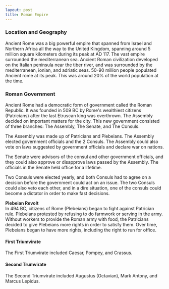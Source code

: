 ```yaml
---
layout: post
title: Roman Empire
---
```


### Location and Geography
Ancient Rome was a big powerful empire that spanned from Israel and Northern Africa all the way to the United Kingdom, spanning around 5 million square kilometers during its peak at AD 117. The vast empire surrounded the mediterranean sea. Ancient Roman civilization developed on the Italian peninsula near the tiber river, and was surrounded by the mediterranean, ionian, and adriatic seas. 50-90 million people populated Ancient rome at its peak. This was around 20% of the world population at the time. 
### Roman Government
Ancient Rome had a democratic form of government called the Roman Republic. It was founded in 509 BC by Rome's wealthiest citizens (Patricians) after the last Etruscan king was overthrown. The Assembly decided on important matters for the city. This new government consisted of three branches: The Assembly, The Senate, and The Consuls.

The Assembly was made up of Patricians and Plebeians. The Assembly elected government officials and the 2 Consuls. The Assembly could also vote on laws suggested by government officials and declare war on nations.

The Senate were advisors of the consul and other government officials, and they  could also approve or disapprove laws passed by the Assembly. The officials in the Senate held office for a lifetime.

Two Consuls were elected yearly, and both Consuls had to agree on a decision before the government could act on an issue. The two Consuls could also veto each other, and in a dire situation, one of the consuls could become a dictator in order to make fast decisions.

<b>Plebeian Revolt</b>
<br>
In 494 BC, citizens of Rome (Plebeians) began to fight against Patrician rule. Plebeians protested by refusing to do farmwork or serving in the army. Without workers to provide the Roman army with food, the Patricians decided to give Plebeians more rights in order to satisfy them. Over time, Plebeians began to have more rights, including the right to run for office.
 
#### First Triumvirate
The First Triumvirate included Caesar, Pompey, and Crassus. 
#### Second Trumvirate
The Second Triumvirate included Augustus (Octavian), Mark Antony, and Marcus Lepidus.



